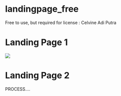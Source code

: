 # landingpage_free
Free to use, but required for license : Celvine Adi Putra

<h1>Landing Page 1</h1>
<img src="https://drive.google.com/uc?export=view&id=1tYfpSSFC8XIWfQskFq64382uO2Eyca8S"/>
<h1>Landing Page 2</h1>
PROCESS....
